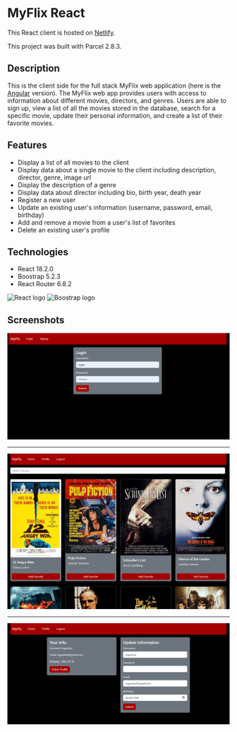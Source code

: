 # MyFlix React

This React client is hosted on [Netlify](https://my-flix-logan.netlify.app/).

This project was built with Parcel 2.8.3.

## Description

This is the client side for the full stack MyFlix web application (here is the [Angular](https://github.com/loganjlevin/myFlix-Angular) version). The MyFlix web app provides users with access to information about different movies, directors, and genres. Users are able to sign up, view a list of all the movies stored in the database, search for a specific movie, update their personal information, and create a list of their favorite movies.

## Features

- Display a list of all movies to the client
- Display data about a single movie to the client including description, director, genre, image url
- Display the description of a genre
- Display data about director including bio, birth year, death year
- Register a new user
- Update an existing user's information (username, password, email, birthday)
- Add and remove a movie from a user's list of favorites
- Delete an existing user's profile

## Technologies

- React 18.2.0
- Boostrap 5.2.3
- React Router 6.8.2

![React logo](https://cdn.iconscout.com/icon/free/png-256/free-react-3521666-2945110.png)
![Boostrap logo](https://cdn.iconscout.com/icon/free/png-256/free-bootstrap-226077.png)

## Screenshots

![Welcome](./src/img/Welcome.PNG)

---

![Movies](./src/img/Movies.PNG)

---

![Profile](./src/img/Profile.PNG)
